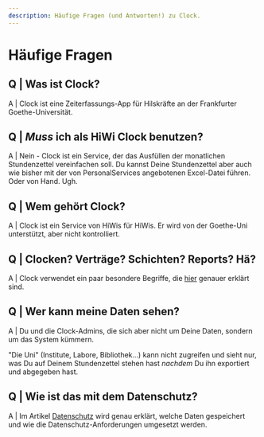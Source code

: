 ```yaml
---
description: Häufige Fragen (und Antworten!) zu Clock.
---
```


# Häufige Fragen

## Q \| Was ist Clock?

A \| Clock ist eine Zeiterfassungs-App für Hilskräfte an der Frankfurter Goethe-Universität.

## Q \|  _Muss_ ich als HiWi Clock benutzen?

A \| Nein - Clock ist ein Service, der das Ausfüllen der monatlichen Stundenzettel vereinfachen soll. Du kannst Deine Stundenzettel aber auch wie bisher mit der von PersonalServices angebotenen Excel-Datei führen. Oder von Hand. Ugh.

## Q \|  Wem gehört Clock?

A \| Clock ist ein Service von HiWis für HiWis. Er wird von der Goethe-Uni unterstützt, aber nicht kontrolliert.

## Q \|  Clocken? Verträge? Schichten? Reports? Hä?

A \| Clock verwendet ein paar besondere Begriffe, die [hier](https://github.com/ClockGU/documentation/tree/92b9b28e352bb080a0cf9271fd43993e9e934c0c/manual/clock_terminology.md) genauer erklärt sind.

## Q \|  Wer kann meine Daten sehen?

A \| Du und die Clock-Admins, die sich aber nicht um Deine Daten, sondern um das System kümmern.

"Die Uni" \(Institute, Labore, Bibliothek...\) kann nicht zugreifen und sieht nur, was Du auf Deinem Stundenzettel stehen hast _nachdem_ Du ihn exportiert und abgegeben hast.

## Q \| Wie ist das mit dem Datenschutz?

A \| Im Artikel [Datenschutz](https://github.com/ClockGU/documentation/tree/92b9b28e352bb080a0cf9271fd43993e9e934c0c/manual/clock_privacy.md) wird genau erklärt, welche Daten gespeichert und wie die Datenschutz-Anforderungen umgesetzt werden.


